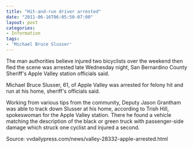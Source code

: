 ```yaml
---
title: "Hit-and-run driver arrested"
date: "2011-06-16T06:05:50-07:00"
layout: post
categories:
- Information
tags:
- 'Michael Bruce Slusser'
---
```


The man authorities believe injured two bicyclists over the weekend then fled the scene was arrested late Wednesday night, San Bernardino County Sheriff's Apple Valley station officials said.

Michael Bruce Slusser, 61, of Apple Valley was arrested for felony hit and run at his home, sheriff's officials said.

Working from various tips from the community, Deputy Jason Grantham was able to track down Slusser at his home, according to Trish Hill, spokeswoman for the Apple Valley station. There he found a vehicle matching the description of the black or green truck with passenger-side damage which struck one cyclist and injured a second.

Source: vvdailypress.com/news/valley-28332-apple-arrested.html